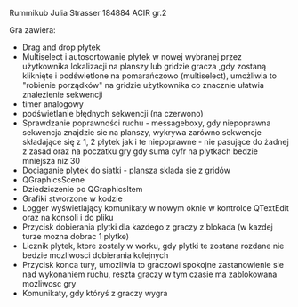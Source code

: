 Rummikub Julia Strasser 184884 ACIR gr.2

Gra zawiera:
- Drag and drop płytek
- Multiselect i autosortowanie płytek w nowej wybranej przez użytkownika lokalizacji na planszy lub gridzie gracza ,gdy zostaną kliknięte i podświetlone na pomarańczowo (multiselect), umożliwia to "robienie porządków" na gridzie użytkownika co znacznie ułatwia znalezienie sekwencji
- timer analogowy
- podświetlanie błędnych sekwencji (na czerwono)
- Sprawdzanie poprawności ruchu - messageboxy, gdy niepoprawna sekwencja znajdzie sie na planszy,
wykrywa zarówno sekwencje składające się z 1, 2 płytek jak i te niepoprawne - nie pasujące do żadnej z zasad oraz na poczatku gry gdy suma cyfr na plytkach bedzie mniejsza niz 30
- Dociaganie plytek do siatki - plansza sklada sie z gridów
- QGraphicsScene
- Dziedziczenie po QGraphicsItem
- Grafiki stworzone w kodzie
- Logger wyświetlający komunikaty w nowym oknie w kontrolce QTextEdit oraz na konsoli i do pliku
- Przycisk dobierania plytki dla kazdego z graczy z blokada (w kazdej turze mozna dobrac 1 plytke)
- Licznik plytek, ktore zostaly w worku, gdy plytki te zostana rozdane nie bedzie mozliwosci dobierania kolejnych
- Przycisk konca tury, umozliwia to graczowi spokojne zastanowienie sie nad wykonaniem ruchu, reszta graczy w tym czasie ma zablokowana mozliwosc gry
- Komunikaty, gdy któryś z graczy wygra

